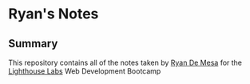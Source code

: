 # Ryan's Notes
## Summary 

This repository contains all of the notes taken by [Ryan De Mesa](https://github.com/RyanDeMesa) for the [Lighthouse Labs](https://www.lighthouselabs.ca/) Web Development Bootcamp
